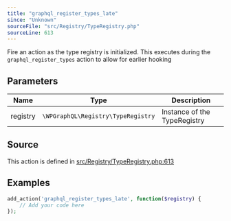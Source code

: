```yaml
---
title: "graphql_register_types_late"
since: "Unknown"
sourceFile: "src/Registry/TypeRegistry.php"
sourceLine: 613
---
```



Fire an action as the type registry is initialized. This executes
during the `graphql_register_types` action to allow for earlier hooking

## Parameters

| Name | Type | Description |
|------|------|-------------|
| registry | `\WPGraphQL\Registry\TypeRegistry` | Instance of the TypeRegistry |


## Source

This action is defined in [src/Registry/TypeRegistry.php:613](https://github.com/wp-graphql/wp-graphql/blob/develop/src/Registry/TypeRegistry.php#L613)


## Examples

```php
add_action('graphql_register_types_late', function($registry) {
    // Add your code here
});
```